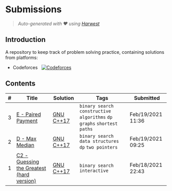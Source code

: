 Submissions
======================
> *Auto-generated with ❤ using [Harwest](https://github.com/nileshsah/harwest-tool)*

## Introduction

A repository to keep track of problem solving practice, containing solutions from platforms:
* Codeforces &nbsp; [![Codeforces](https://run.kaist.ac.kr/badges/codeforces/Rogue33.svg)](https://codeforces.com/profile/Rogue33)


## Contents

| # | Title | Solution | Tags | Submitted |
|---| ----- | -------- | ---- | --------- |
3 | [E - Paired Payment](https://codeforces.com/contest/1486/problem/E) | [GNU C++17](./codeforces/1486/E.cpp) | `binary search` `constructive algorithms` `dp` `graphs` `shortest paths` | Feb/19/2021 11:36 | 
2 | [D - Max Median](https://codeforces.com/contest/1486/problem/D) | [GNU C++17](./codeforces/1486/D.cpp) | `binary search` `data structures` `dp` `two pointers` | Feb/19/2021 09:25 | 
1 | [C2 - Guessing the Greatest (hard version)](https://codeforces.com/contest/1486/problem/C2) | [GNU C++17](./codeforces/1486/C2.cpp) | `binary search` `interactive` | Feb/18/2021 22:43 | 